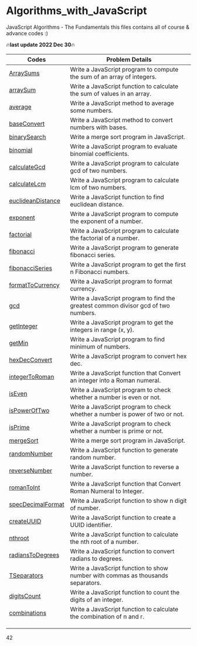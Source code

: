 # Algorithms_with_JavaScript
JavaScript Algorithms - The Fundamentals
this files contains all of course & advance codes :)

🔥**last update 2022 Dec 30**🔥


|Codes|Problem Details|
| --- | ------ |
|[ArraySums](ArraySums.js)| Write a JavaScript program to compute the sum of an array of integers. |
|[arraySum](arraySum.js)| Write a JavaScript function to calculate the sum of values in an array. |
|[average](average.js)| Write a JavaScript method to average some numbers. |
|[baseConvert](baseConvert.js)| Write a JavaScript method to convert numbers with bases. |
|[binarySearch](binarySearch.js)| Write a merge sort program in JavaScript. |
|[binomial](binomial.js)| Write a JavaScript program to evaluate binomial coefficients. |
|[calculateGcd](calculateGcd.js)| Write a JavaScript program to calculate gcd of two numbers. |
|[calculateLcm](calculateLcm.js)| Write a JavaScript program to calculate lcm of two numbers. |
|[euclideanDistance](euclideanDistance.js)| Write a JavaScript function to find euclidean distance. |
|[exponent](exponent.js)| Write a JavaScript program to compute the exponent of a number. |
|[factorial](factorial.js)| Write a JavaScript program to calculate the factorial of a number. |
|[fibonacci](fibonacci.js)| Write a JavaScript program to generate fibonacci series. |
|[fibonacciSeries](fibonacciSeries.js)| Write a JavaScript program to get the first n Fibonacci numbers. |
|[formatToCurrency](formatToCurrency.js)| Write a JavaScript program to format currency. |
|[gcd](gcd.js)| Write a JavaScript program to find the greatest common divisor gcd of two numbers. |
|[getInteger](getInteger.js)| Write a JavaScript program to get the integers in range (x, y). |
|[getMin](getMin.js)| Write a JavaScript program to find minimum of numbers. |
|[hexDecConvert](hexDecConvert.js)| Write a JavaScript program to convert hex dec. |
|[integerToRoman](integerToRoman.js)| Write a JavaScript function that Convert an integer into a Roman numeral. |
|[isEven](isEven.js)| Write a JavaScript program to check whether a number is even or not. |
|[isPowerOfTwo](isPowerOfTwo.js)| Write a JavaScript program to check whether a number is power of two or not. |
|[isPrime](isPrime.js)| Write a JavaScript program to check whether a number is prime or not. |
|[mergeSort](mergeSort.js)| Write a merge sort program in JavaScript. |
|[randomNumber](randomNumber.js)| Write a JavaScript function to generate random number. |
|[reverseNumber](reverseNumber.js)| Write a JavaScript function to reverse a number. |
|[romanToInt](romanToInt.js)| Write a JavaScript function that Convert Roman Numeral to Integer. |
|[specDecimalFormat](specDecimalFormat.js)| Write a JavaScript function to show n digit of number. |
|[createUUID](createUUID.js)| Write a JavaScript function to create a UUID identifier. |
|[nthroot](nthroot.js)| Write a JavaScript function to calculate the nth root of a number. |
|[radiansToDegrees](radiansToDegrees.js)| Write a JavaScript function to convert radians to degrees. |
|[TSeparators](TSeparators.js)| Write a JavaScript function to show number with commas as thousands separators. |
|[digitsCount](digitsCount.js)| Write a JavaScript function to count the digits of an integer. |
|[combinations](combinations.js)| Write a JavaScript function to calculate the combination of n and r. |
|[]()|  |
|[]()|  |
|[]()|  |

42
